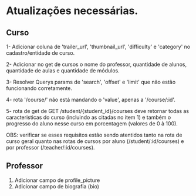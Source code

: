 # Atualizações necessárias.


## Curso

1- Adicionar coluna de 'trailer_url', 'thumbnail_url', 'difficulty' e 'category' no cadastro/entidade de curso.

2- Adicionar no get de cursos o nome do professor, quantidade de alunos, quantidade de aulas e quantidade de módulos.

3- Resolver Querys params de 'search', 'offset' e 'limit' que não estão funcionando corretamente.

4- rota '/course/' não está mandando o 'value', apenas a '/course/:id'.

5- rota de get de GET /student/{student_id}/courses deve retornar todas as caracteristicas do curso (incluindo as citadas no item 1) e também o progresso do aluno nesse curso em porcentagem (valores de 0 à 100).


OBS: verificar se esses requisitos estão sendo atentidos tanto na rota de curso geral quanto nas rotas de cursos por aluno (/student/:id/courses) e por professor (/teacher/:id/courses).


## Professor

1. Adicionar campo de profile_picture
2. Adicionar campo de biografia (bio)

